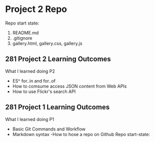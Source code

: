 # Project 2 Repo

Repo start state:

1. README.md
2. .gitignore
3. gallery.html, gallery.css, gallery.js

## 281 Project 2 Learning Outcomes
What I learned doing P2
- ES^ for..in and for..of
- How to comsume access JSON content from Web APIs
- How to use Flickr's search API

## 281 Project 1 Learning Outcomes
What I learned doing P1
- Basic Git Commands and Workflow
- Markdown syntax
-How to hose a repo on Github
Repo start-state:
